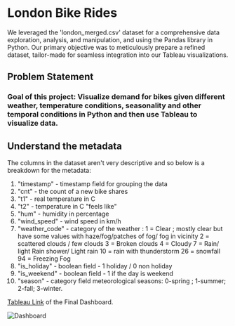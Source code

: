 # London Bike Rides

We leveraged the 'london_merged.csv' dataset for a comprehensive data exploration, analysis, and manipulation, and using the Pandas library in Python. Our primary objective was to meticulously prepare a refined dataset, tailor-made for seamless integration into our Tableau visualizations. 

## Problem Statement
### Goal of this project: Visualize demand for bikes given different weather, temperature conditions, seasonality and other temporal conditions in Python and then use Tableau to visualize data.

## Understand the metadata
The columns in the dataset aren't very descriptive and so below is a breakdown for the metadata:

1. "timestamp" - timestamp field for grouping the data
2. "cnt" - the count of a new bike shares
3. "t1" - real temperature in C
4. "t2" - temperature in C "feels like"
5. "hum" - humidity in percentage
6. "wind_speed" - wind speed in km/h
7. "weather_code" - category of the weather : 1 = Clear ; mostly clear but have some values with haze/fog/patches of fog/ fog in vicinity 2 = scattered clouds / few clouds 3 = Broken clouds 4 = Cloudy 7 = Rain/ light Rain shower/ Light rain 10 = rain with thunderstorm 26 = snowfall 94 = Freezing Fog
8. "is_holiday" - boolean field - 1 holiday / 0 non holiday
9. "is_weekend" - boolean field - 1 if the day is weekend
10. "season" - category field meteorological seasons: 0-spring ; 1-summer; 2-fall; 3-winter.

[Tableau Link](https://public.tableau.com/app/profile/sakshi3463/viz/LondonBikeRide_16942981766720/Dashboard1) of the Final Dashboard.

![Dashboard](https://github.com/sakshiagarwal99/London-Bikes/assets/70703339/aff328a7-fdb1-446a-aef4-6afdec75f7c0)
